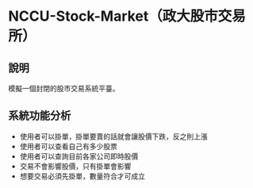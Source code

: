 # NCCU-Stock-Market（政大股市交易所）


## 說明
模擬一個封閉的股市交易系統平臺。

## 系統功能分析

* 使用者可以掛單，掛單要賣的話就會讓股價下跌，反之則上漲
* 使用者可以查看自己有多少股票
* 使用者可以查詢目前各家公司即時股價
* 交易不會影響股價，只有掛單會影響
* 想要交易必須先掛單，數量符合才可成立

